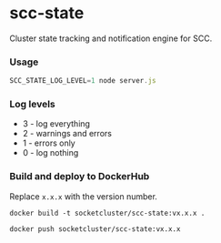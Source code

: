 # scc-state
Cluster state tracking and notification engine for SCC.

### Usage

```js
SCC_STATE_LOG_LEVEL=1 node server.js
```

### Log levels

 * 3 - log everything
 * 2 - warnings and errors
 * 1 - errors only
 * 0 - log nothing

### Build and deploy to DockerHub

Replace `x.x.x` with the version number.

```
docker build -t socketcluster/scc-state:vx.x.x .
```

```
docker push socketcluster/scc-state:vx.x.x
```
